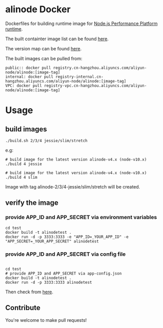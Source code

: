 # alinode Docker

Dockerfiles for building runtime image for [Node.js Performance Platform runtime](https://help.aliyun.com/product/60298.html).

The built containter image list can be found [here](https://help.aliyun.com/document_detail/65376.html).

The version map can be found [here](https://help.aliyun.com/document_detail/60811.html).

The built images can be pulled from:

```shell
public:: docker pull registry.cn-hangzhou.aliyuncs.com/aliyun-node/alinode:[image-tag]
internal: docker pull registry-internal.cn-hangzhou.aliyuncs.com/aliyun-node/alinode:[image-tag]
VPC: docker pull registry-vpc.cn-hangzhou.aliyuncs.com/aliyun-node/alinode:[image-tag]
```

# Usage

## build images

```shell
./build.sh 2/3/4 jessie/slim/stretch
```

e.g:

```shell
# build image for the latest version alinode-v4.x (node-v10.x)
./build 4 jessie

# build image for the latest version alinode-v4.x (node-v10.x)
./build 4 slim

```

Image with tag alinode-2/3/4-jessie/slim/stretch will be created.


## verify the image

### provide **APP_ID** and **APP_SECRET** via environment variables

```shell
cd test
docker build -t alinodetest .
docker run -d -p 3333:3333 -e "APP_ID=_YOUR_APP_ID" -e "APP_SECRET=_YOUR_APP_SECRET" alinodetest
```

### provide **APP_ID** and **APP_SECRET** via config file

```shell

cd test
# provide APP_ID and APP_SECRET via app-config.json
docker build -t alinodetest .
docker run -d -p 3333:3333 alinodetest
```

Then check from [here](https://node.console.aliyun.com).

## Contribute

You're welcome to make pull requests!
